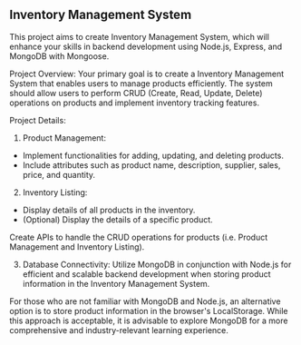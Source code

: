## Inventory Management System

This project aims to create Inventory Management System, which will enhance your skills in backend development using Node.js, Express, and MongoDB with Mongoose.

Project Overview:
Your primary goal is to create a Inventory Management System that enables users to manage products efficiently. The system should allow users to perform CRUD (Create, Read, Update, Delete) operations on products and implement inventory tracking features.

Project Details:

1. Product Management:

- Implement functionalities for adding, updating, and deleting products.
- Include attributes such as product name, description, supplier, sales, price, and quantity.

2. Inventory Listing:

- Display details of all products in the inventory.
- (Optional) Display the details of a specific product.

Create APIs to handle the CRUD operations for products (i.e. Product Management and Inventory Listing).

3. Database Connectivity:
   Utilize MongoDB in conjunction with Node.js for efficient and scalable backend development when storing product information in the Inventory Management System.

For those who are not familiar with MongoDB and Node.js, an alternative option is to store product information in the browser's LocalStorage. While this approach is acceptable, it is advisable to explore MongoDB for a more comprehensive and industry-relevant learning experience.
